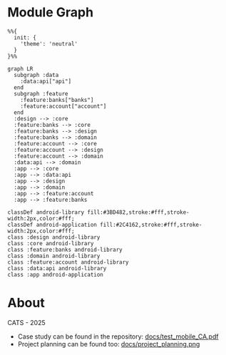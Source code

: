 # Module Graph

```mermaid
%%{
  init: {
    'theme': 'neutral'
  }
}%%

graph LR
  subgraph :data
    :data:api["api"]
  end
  subgraph :feature
    :feature:banks["banks"]
    :feature:account["account"]
  end
  :design --> :core
  :feature:banks --> :core
  :feature:banks --> :design
  :feature:banks --> :domain
  :feature:account --> :core
  :feature:account --> :design
  :feature:account --> :domain
  :data:api --> :domain
  :app --> :core
  :app --> :data:api
  :app --> :design
  :app --> :domain
  :app --> :feature:account
  :app --> :feature:banks

classDef android-library fill:#3BD482,stroke:#fff,stroke-width:2px,color:#fff;
classDef android-application fill:#2C4162,stroke:#fff,stroke-width:2px,color:#fff;
class :design android-library
class :core android-library
class :feature:banks android-library
class :domain android-library
class :feature:account android-library
class :data:api android-library
class :app android-application

```
# About

CATS - 2025

- Case study can be found in the repository: [docs/test_mobile_CA.pdf](test_mobile_CA.pdf)
- Project planning can be found too: [docs/project_planning.png](project_planning.png)